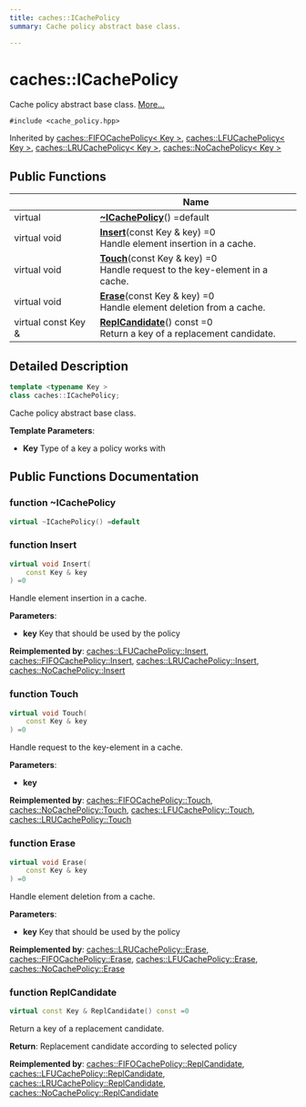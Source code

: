 ```yaml
---
title: caches::ICachePolicy
summary: Cache policy abstract base class. 

---
```


# caches::ICachePolicy



Cache policy abstract base class.  [More...](#detailed-description)


`#include <cache_policy.hpp>`

Inherited by [caches::FIFOCachePolicy< Key >](/caches/api/policy/fifo_cache_policy), [caches::LFUCachePolicy< Key >](/caches/api/policy/lfu_cache_policy), [caches::LRUCachePolicy< Key >](/caches/api/policy/lru_cache_policy), [caches::NoCachePolicy< Key >](/caches/api/policy/no_cache_policy)

## Public Functions

|                | Name           |
| -------------- | -------------- |
| virtual | **[~ICachePolicy](/caches/api/policy/cache_policy_interface/#function-~icachepolicy)**() =default |
| virtual void | **[Insert](/caches/api/policy/cache_policy_interface/#function-insert)**(const Key & key) =0<br>Handle element insertion in a cache.  |
| virtual void | **[Touch](/caches/api/policy/cache_policy_interface/#function-touch)**(const Key & key) =0<br>Handle request to the key-element in a cache.  |
| virtual void | **[Erase](/caches/api/policy/cache_policy_interface/#function-erase)**(const Key & key) =0<br>Handle element deletion from a cache.  |
| virtual const Key & | **[ReplCandidate](/caches/api/policy/cache_policy_interface/#function-replcandidate)**() const =0<br>Return a key of a replacement candidate.  |

## Detailed Description

```cpp
template <typename Key >
class caches::ICachePolicy;
```

Cache policy abstract base class. 

**Template Parameters**: 

  * **Key** Type of a key a policy works with 

## Public Functions Documentation

### function ~ICachePolicy

```cpp
virtual ~ICachePolicy() =default
```


### function Insert

```cpp
virtual void Insert(
    const Key & key
) =0
```

Handle element insertion in a cache. 

**Parameters**: 

  * **key** Key that should be used by the policy 


**Reimplemented by**: [caches::LFUCachePolicy::Insert](/caches/api/policy/lfu_cache_policy.html/#function-insert), [caches::FIFOCachePolicy::Insert](/caches/api/policy/fifo_cache_policy.html/#function-insert), [caches::LRUCachePolicy::Insert](/caches/api/policy/lru_cache_policy.html/#function-insert), [caches::NoCachePolicy::Insert](/caches/api/policy/no_cache_policy.html/#function-insert)


### function Touch

```cpp
virtual void Touch(
    const Key & key
) =0
```

Handle request to the key-element in a cache. 

**Parameters**: 

  * **key** 


**Reimplemented by**: [caches::FIFOCachePolicy::Touch](/caches/api/policy/fifo_cache_policy.html/#function-touch), [caches::NoCachePolicy::Touch](/caches/api/policy/no_cache_policy.html/#function-touch), [caches::LFUCachePolicy::Touch](/caches/api/policy/lfu_cache_policy.html/#function-touch), [caches::LRUCachePolicy::Touch](/caches/api/policy/lru_cache_policy.html/#function-touch)


### function Erase

```cpp
virtual void Erase(
    const Key & key
) =0
```

Handle element deletion from a cache. 

**Parameters**: 

  * **key** Key that should be used by the policy 


**Reimplemented by**: [caches::LRUCachePolicy::Erase](/caches/api/policy/lru_cache_policy.html/#function-erase), [caches::FIFOCachePolicy::Erase](/caches/api/policy/fifo_cache_policy.html/#function-erase), [caches::LFUCachePolicy::Erase](/caches/api/policy/lfu_cache_policy.html/#function-erase), [caches::NoCachePolicy::Erase](/caches/api/policy/no_cache_policy.html/#function-erase)


### function ReplCandidate

```cpp
virtual const Key & ReplCandidate() const =0
```

Return a key of a replacement candidate. 

**Return**: Replacement candidate according to selected policy 

**Reimplemented by**: [caches::FIFOCachePolicy::ReplCandidate](/caches/api/policy/fifo_cache_policy.html/#function-replcandidate), [caches::LFUCachePolicy::ReplCandidate](/caches/api/policy/lfu_cache_policy.html/#function-replcandidate), [caches::LRUCachePolicy::ReplCandidate](/caches/api/policy/lru_cache_policy.html/#function-replcandidate), [caches::NoCachePolicy::ReplCandidate](/caches/api/policy/no_cache_policy.html/#function-replcandidate)
